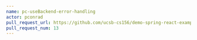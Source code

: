 ```yaml
---
name: pc-useBackend-error-handling
actor: pconrad
pull_request_url: https://github.com/ucsb-cs156/demo-spring-react-example/pull/13
pull_request_num: 13
---
```


